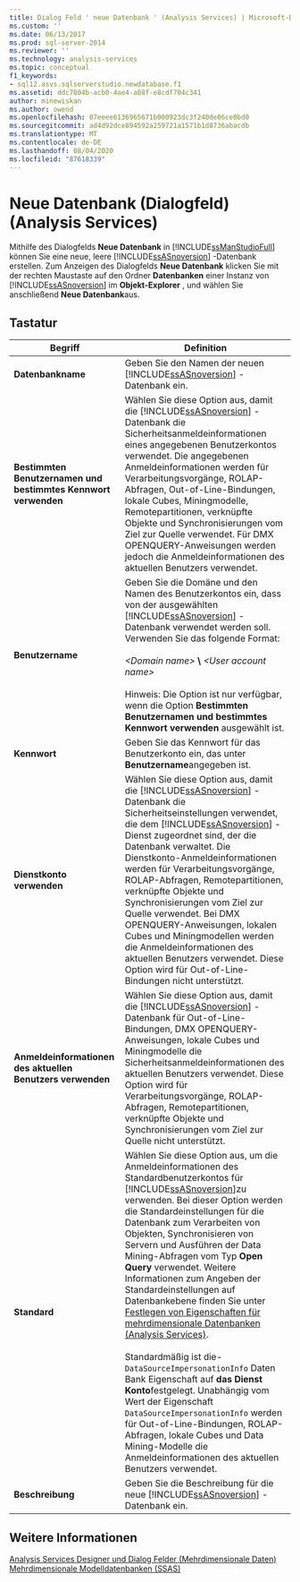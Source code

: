 ```yaml
---
title: Dialog Feld ' neue Datenbank ' (Analysis Services) | Microsoft-Dokumentation
ms.custom: ''
ms.date: 06/13/2017
ms.prod: sql-server-2014
ms.reviewer: ''
ms.technology: analysis-services
ms.topic: conceptual
f1_keywords:
- sql12.asvs.sqlserverstudio.newdatabase.f1
ms.assetid: ddc7804b-acb0-4ae4-a88f-e8cdf704c341
author: minewiskan
ms.author: owend
ms.openlocfilehash: 07eeee6136965671b000923dc3f240de06ce0bd0
ms.sourcegitcommit: ad4d92dce894592a259721a1571b1d8736abacdb
ms.translationtype: MT
ms.contentlocale: de-DE
ms.lasthandoff: 08/04/2020
ms.locfileid: "87618339"
---
```

# <a name="new-database-dialog-box-analysis-services"></a>Neue Datenbank (Dialogfeld) (Analysis Services)
  Mithilfe des Dialogfelds **Neue Datenbank** in [!INCLUDE[ssManStudioFull](../includes/ssmanstudiofull-md.md)] können Sie eine neue, leere [!INCLUDE[ssASnoversion](../includes/ssasnoversion-md.md)] -Datenbank erstellen. Zum Anzeigen des Dialogfelds **Neue Datenbank** klicken Sie mit der rechten Maustaste auf den Ordner **Datenbanken** einer Instanz von [!INCLUDE[ssASnoversion](../includes/ssasnoversion-md.md)] im **Objekt-Explorer** , und wählen Sie anschließend **Neue Datenbank**aus.  
  
## <a name="options"></a>Tastatur  
  
|Begriff|Definition|  
|----------|----------------|  
|**Datenbankname**|Geben Sie den Namen der neuen [!INCLUDE[ssASnoversion](../includes/ssasnoversion-md.md)] -Datenbank ein.|  
|**Bestimmten Benutzernamen und bestimmtes Kennwort verwenden**|Wählen Sie diese Option aus, damit die [!INCLUDE[ssASnoversion](../includes/ssasnoversion-md.md)] -Datenbank die Sicherheitsanmeldeinformationen eines angegebenen Benutzerkontos verwendet. Die angegebenen Anmeldeinformationen werden für Verarbeitungsvorgänge, ROLAP-Abfragen, Out-of-Line-Bindungen, lokale Cubes, Miningmodelle, Remotepartitionen, verknüpfte Objekte und Synchronisierungen vom Ziel zur Quelle verwendet. Für DMX OPENQUERY-Anweisungen werden jedoch die Anmeldeinformationen des aktuellen Benutzers verwendet.|  
|**Benutzername**|Geben Sie die Domäne und den Namen des Benutzerkontos ein, dass von der ausgewählten [!INCLUDE[ssASnoversion](../includes/ssasnoversion-md.md)] -Datenbank verwendet werden soll. Verwenden Sie das folgende Format:<br /><br /> *\<Domain name>* **\\** *\<User account name>*<br /><br /> Hinweis: Die Option ist nur verfügbar, wenn die Option **Bestimmten Benutzernamen und bestimmtes Kennwort verwenden** ausgewählt ist.|  
|**Kennwort**|Geben Sie das Kennwort für das Benutzerkonto ein, das unter **Benutzername**angegeben ist.|  
|**Dienstkonto verwenden**|Wählen Sie diese Option aus, damit die [!INCLUDE[ssASnoversion](../includes/ssasnoversion-md.md)] -Datenbank die Sicherheitseinstellungen verwendet, die dem [!INCLUDE[ssASnoversion](../includes/ssasnoversion-md.md)] -Dienst zugeordnet sind, der die Datenbank verwaltet. Die Dienstkonto-Anmeldeinformationen werden für Verarbeitungsvorgänge, ROLAP-Abfragen, Remotepartitionen, verknüpfte Objekte und Synchronisierungen vom Ziel zur Quelle verwendet. Bei DMX OPENQUERY-Anweisungen, lokalen Cubes und Miningmodellen werden die Anmeldeinformationen des aktuellen Benutzers verwendet. Diese Option wird für Out-of-Line-Bindungen nicht unterstützt.|  
|**Anmeldeinformationen des aktuellen Benutzers verwenden**|Wählen Sie diese Option aus, damit die [!INCLUDE[ssASnoversion](../includes/ssasnoversion-md.md)] -Datenbank für Out-of-Line-Bindungen, DMX OPENQUERY-Anweisungen, lokale Cubes und Miningmodelle die Sicherheitsanmeldeinformationen des aktuellen Benutzers verwendet. Diese Option wird für Verarbeitungsvorgänge, ROLAP-Abfragen, Remotepartitionen, verknüpfte Objekte und Synchronisierungen vom Ziel zur Quelle nicht unterstützt.|  
|**Standard**|Wählen Sie diese Option aus, um die Anmeldeinformationen des Standardbenutzerkontos für [!INCLUDE[ssASnoversion](../includes/ssasnoversion-md.md)]zu verwenden. Bei dieser Option werden die Standardeinstellungen für die Datenbank zum Verarbeiten von Objekten, Synchronisieren von Servern und Ausführen der Data Mining-Abfragen vom Typ **Open Query** verwendet. Weitere Informationen zum Angeben der Standardeinstellungen auf Datenbankebene finden Sie unter [Festlegen von Eigenschaften für mehrdimensionale Datenbanken &#40;Analysis Services&#41;](multidimensional-models/set-multidimensional-database-properties-analysis-services.md).<br /><br /> Standardmäßig ist die- `DataSourceImpersonationInfo` Daten Bank Eigenschaft auf **das Dienst Konto**festgelegt. Unabhängig vom Wert der Eigenschaft `DataSourceImpersonationInfo` werden für Out-of-Line-Bindungen, ROLAP-Abfragen, lokale Cubes und Data Mining-Modelle die Anmeldeinformationen des aktuellen Benutzers verwendet.|  
|**Beschreibung**|Geben Sie die Beschreibung für die neue [!INCLUDE[ssASnoversion](../includes/ssasnoversion-md.md)] -Datenbank ein.|  
  
## <a name="see-also"></a>Weitere Informationen  
 [Analysis Services Designer und Dialog Felder &#40;Mehrdimensionale Daten&#41;](analysis-services-designers-and-dialog-boxes-multidimensional-data.md)   
 [Mehrdimensionale Modelldatenbanken &#40;SSAS&#41;](multidimensional-models/multidimensional-model-databases-ssas.md)  
  
  
